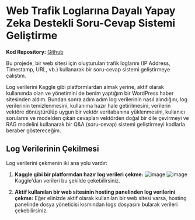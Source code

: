 # Web Trafik Loglarına Dayalı Yapay Zeka Destekli Soru-Cevap Sistemi Geliştirme

**Kod Repository:** [Github](https://github.com/AhmetGmss/Web-Trafik-Loglarina-Dayali-Yapay-Zeka-Destekli-Soru-Cevap-Sistemi-Gelistirme)

Bu projede, bir web sitesi için oluşturulan trafik loglarını (IP Address, Timestamp, URL, vb.) kullanarak bir soru-cevap sistemi geliştirmeye çalıştım.

Log verilerini Kaggle gibi platformlardan almak yerine, aktif olarak kullanımda olan ve yönetimini de benim yaptığım bir WordPress haber sitesinden aldım. Bundan sonra adım adım log verilerinin nasıl alındığını, log verilerinin temizlenmesini, kullanıma hazır hale getirilmesini, verilerin vektöre dönüştürülüp uygun bir vektör veritabanına yüklenmesini, kullanıcı sorularını ve modelden çıkan cevapları vektörden doğal bir dile çevirmeyi ve RAG modelini kullanarak bir Q&A (soru-cevap) sistemi geliştirmeyi kodlarla beraber göstereceğim.

## Log Verilerinin Çekilmesi

Log verilerini çekmenin iki ana yolu vardır:

1. **Kaggle gibi bir platformdan hazır log verileri çekme:**
   ![image](https://github.com/user-attachments/assets/854f5a70-13a6-4a83-b43d-d3afa466ad55)
   ![image](https://github.com/user-attachments/assets/dffa7c5e-f146-4195-8849-c9a36e95c629)
   Kaggle'dan verileri bu şekilde çekebilirsiniz.

2. **Aktif kullanılan bir web sitesinin hosting panelinden log verilerini çekme:**
   Eğer elinizde aktif olarak kullanılan bir web sitesi varsa, hosting panelinde dosya yöneticisi kısmından logs dosyasını bularak verileri çekebilirsiniz.
